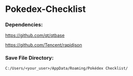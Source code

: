# Pokedex-Checklist

### Dependencies:

https://github.com/qt/qtbase

https://github.com/Tencent/rapidjson

### Save File Directory:

`C:/Users/<your_user>/AppData/Roaming/Pokédex Checklist/`
